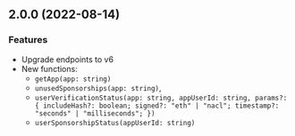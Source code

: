 ## 2.0.0 (2022-08-14)

### Features

- Upgrade endpoints to v6
- New functions:
  - `getApp(app: string)`
  - `unusedSponsorships(app: string)`,
  - `userVerificationStatus(app: string, appUserId: string, params?: { includeHash?: boolean; signed?: "eth" | "nacl"; timestamp?: "seconds" | "milliseconds"; })`
  - `userSponsorshipStatus(appUserId: string)`
